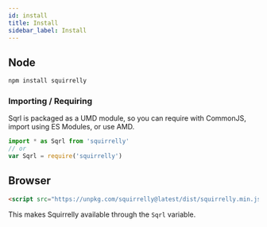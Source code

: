 ```yaml
---
id: install
title: Install
sidebar_label: Install
---
```


## Node

```sh
npm install squirrelly
```

### Importing / Requiring

Sqrl is packaged as a UMD module, so you can require with CommonJS, import using ES Modules, or use AMD.

```js
import * as Sqrl from 'squirrelly'
// or
var Sqrl = require('squirrelly')
```
## Browser

```html
<script src="https://unpkg.com/squirrelly@latest/dist/squirrelly.min.js"></script>
```

This makes Squirrelly available through the `Sqrl` variable.